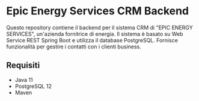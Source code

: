 # Epic Energy Services CRM Backend

Questo repository contiene il backend per il sistema CRM di "EPIC ENERGY SERVICES", un'azienda fornitrice di energia. Il sistema è basato su Web Service REST Spring Boot e utilizza il database PostgreSQL. Fornisce funzionalità per gestire i contatti con i clienti business.

## Requisiti

- Java 11
- PostgreSQL 12
- Maven
